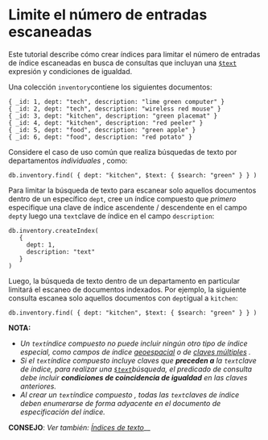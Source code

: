 # Limite el número de entradas escaneadas

Este tutorial describe cómo crear índices para limitar el número de entradas de índice escaneadas en busca de consultas que incluyan una [`$text`](https://docs.mongodb.com/manual/reference/operator/query/text/#mongodb-query-op.-text) expresión y condiciones de igualdad.

Una colección `inventory`contiene los siguientes documentos:

```text
{ _id: 1, dept: "tech", description: "lime green computer" }
{ _id: 2, dept: "tech", description: "wireless red mouse" }
{ _id: 3, dept: "kitchen", description: "green placemat" }
{ _id: 4, dept: "kitchen", description: "red peeler" }
{ _id: 5, dept: "food", description: "green apple" }
{ _id: 6, dept: "food", description: "red potato" }
```

Considere el caso de uso común que realiza búsquedas de texto por departamentos _individuales_ , como:

```text
db.inventory.find( { dept: "kitchen", $text: { $search: "green" } } )
```

Para limitar la búsqueda de texto para escanear solo aquellos documentos dentro de un específico `dept`, cree un índice compuesto que _primero_ especifique una clave de índice ascendente / descendente en el campo `dept`y luego una `text`clave de índice en el campo `description`:

```text
db.inventory.createIndex(
   {
     dept: 1,
     description: "text"
   }
)
```

Luego, la búsqueda de texto dentro de un departamento en particular limitará el escaneo de documentos indexados. Por ejemplo, la siguiente consulta escanea solo aquellos documentos con `dept`igual a `kitchen`:

```text
db.inventory.find( { dept: "kitchen", $text: { $search: "green" } } )
```

**NOTA:**

* _Un `text`índice compuesto no puede incluir ningún otro tipo de índice especial, como campos de índice_ [_geoespacial_](https://docs.mongodb.com/manual/geospatial-queries/#std-label-index-feature-geospatial) _o de_ [_claves múltiples_](https://docs.mongodb.com/manual/core/index-multikey/#std-label-index-type-multi-key) _._
* _Si el `text`índice compuesto incluye claves que **preceden a** la `text`clave de índice, para realizar una_ [_`$text`_](https://docs.mongodb.com/manual/reference/operator/query/text/#mongodb-query-op.-text)_búsqueda, el predicado de consulta debe incluir **condiciones de coincidencia de igualdad** en las claves anteriores._
* _Al crear un `text`índice compuesto , todas las `text`claves de índice deben enumerarse de forma adyacente en el documento de especificación del índice._

**CONSEJO**: _Ver también:_ [_Índices de texto_](https://docs.mongodb.com/manual/core/index-text/)\_\_

